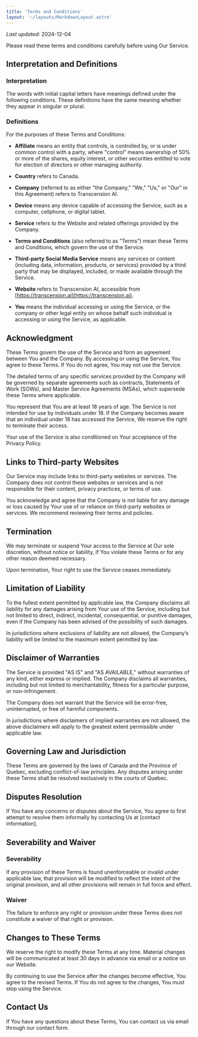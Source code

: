 ```yaml
---
title: 'Terms and Conditions'
layout: '~/layouts/MarkdownLayout.astro'
---
```


_Last updated_: 2024-12-04

Please read these terms and conditions carefully before using Our Service.

## Interpretation and Definitions

### Interpretation

The words with initial capital letters have meanings defined under the following conditions. These definitions have the same meaning whether they appear in singular or plural.

### Definitions

For the purposes of these Terms and Conditions:

- **Affiliate** means an entity that controls, is controlled by, or is under common control with a party, where "control" means ownership of 50% or more of the shares, equity interest, or other securities entitled to vote for election of directors or other managing authority.

- **Country** refers to Canada.

- **Company** (referred to as either "the Company," "We," "Us," or "Our" in this Agreement) refers to Transcension AI.

- **Device** means any device capable of accessing the Service, such as a computer, cellphone, or digital tablet.

- **Service** refers to the Website and related offerings provided by the Company.

- **Terms and Conditions** (also referred to as "Terms") mean these Terms and Conditions, which govern the use of the Service.

- **Third-party Social Media Service** means any services or content (including data, information, products, or services) provided by a third party that may be displayed, included, or made available through the Service.

- **Website** refers to Transcension AI, accessible from [https://transcension.ai](https://transcension.ai).

- **You** means the individual accessing or using the Service, or the company or other legal entity on whose behalf such individual is accessing or using the Service, as applicable.

## Acknowledgment

These Terms govern the use of the Service and form an agreement between You and the Company. By accessing or using the Service, You agree to these Terms. If You do not agree, You may not use the Service.

The detailed terms of any specific services provided by the Company will be governed by separate agreements such as contracts, Statements of Work (SOWs), and Master Service Agreements (MSAs), which supersede these Terms where applicable.

You represent that You are at least 18 years of age. The Service is not intended for use by individuals under 18. If the Company becomes aware that an individual under 18 has accessed the Service, We reserve the right to terminate their access.

Your use of the Service is also conditioned on Your acceptance of the Privacy Policy.

## Links to Third-party Websites

Our Service may include links to third-party websites or services. The Company does not control these websites or services and is not responsible for their content, privacy practices, or terms of use.

You acknowledge and agree that the Company is not liable for any damage or loss caused by Your use of or reliance on third-party websites or services. We recommend reviewing their terms and policies.

## Termination

We may terminate or suspend Your access to the Service at Our sole discretion, without notice or liability, if You violate these Terms or for any other reason deemed necessary.

Upon termination, Your right to use the Service ceases immediately.

## Limitation of Liability

To the fullest extent permitted by applicable law, the Company disclaims all liability for any damages arising from Your use of the Service, including but not limited to direct, indirect, incidental, consequential, or punitive damages, even if the Company has been advised of the possibility of such damages.

In jurisdictions where exclusions of liability are not allowed, the Company’s liability will be limited to the maximum extent permitted by law.

## Disclaimer of Warranties

The Service is provided "AS IS" and "AS AVAILABLE," without warranties of any kind, either express or implied. The Company disclaims all warranties, including but not limited to merchantability, fitness for a particular purpose, or non-infringement.

The Company does not warrant that the Service will be error-free, uninterrupted, or free of harmful components.

In jurisdictions where disclaimers of implied warranties are not allowed, the above disclaimers will apply to the greatest extent permissible under applicable law.

## Governing Law and Jurisdiction

These Terms are governed by the laws of Canada and the Province of Quebec, excluding conflict-of-law principles. Any disputes arising under these Terms shall be resolved exclusively in the courts of Quebec.

## Disputes Resolution

If You have any concerns or disputes about the Service, You agree to first attempt to resolve them informally by contacting Us at [contact information].

## Severability and Waiver

### Severability

If any provision of these Terms is found unenforceable or invalid under applicable law, that provision will be modified to reflect the intent of the original provision, and all other provisions will remain in full force and effect.

### Waiver

The failure to enforce any right or provision under these Terms does not constitute a waiver of that right or provision.

## Changes to These Terms

We reserve the right to modify these Terms at any time. Material changes will be communicated at least 30 days in advance via email or a notice on our Website.

By continuing to use the Service after the changes become effective, You agree to the revised Terms. If You do not agree to the changes, You must stop using the Service.

## Contact Us

If You have any questions about these Terms, You can contact us via email through our contact form.

